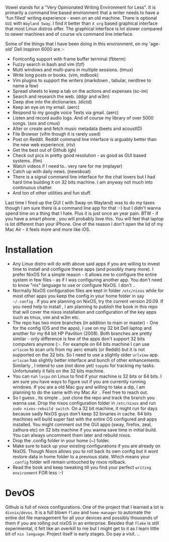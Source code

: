 Vowel stands for a "Very Opinionated Writing Environment for Less".  It is  primarily a command line based environment that a writer needs to have a 'fun filled'  writing experience - even on an old machine. There is optional `GUI` with `Wayland Sway`. I find it better than `X org` based graphical interface that most Linux distros offer. The graphical interface is lot slower compared to newer machines and of course v/s command line interface.

 Some of the things that I have been doing in this environment, on my 'age-old' Dell Inspiron 6000 are :-

 - Fontconfig support with frame buffer terminal (fbterm)
 - Fuzzy search in bash and vim (fzf)
 - Multi windows and multi-pans in multiple sessions. (tmux)
 - Write long posts or books. (vim, mdbook)
 - Vim plugins to support the writers (markdown , tabular, nerdtree to name a few) 
 - Spread sheets to keep a tab on the actions and expenses (sc-im)
 - Search and research the web. (ddgr and w3m)
 - Deep dive into the dictionaries. (dictd)
 - Keep an eye on my email. (aerc) 
 - Respond to my google voice Texts via gmail. (aerc)
 - Listen and record audio logs. And of course my library of over 5000 songs. (sox and cmus)
 - Alter or create and fetch music metadata (beets and acoustID)
 - File Browser (vifm though it is rarely used)
 - Post on Reddit. Reddit command line interface is arguably better than the new web experience. (rtv)
 - Get the best out of Github (gh)
 - Check out pics in pretty good resolution - as good as GUI based systems. (fim)
 - Watch videos if I need to.. very rare for me (mplayer)
 - Catch up with daily news. (newsboat)
 - There is a signal command line interface for the chat lovers but I had hard time building it on 32 bits machine. I am anyway not much into continuous chatter.
 - And ton of other utilities and fun stuff. 

Last time I fired up the GUI ( with Sway on Wayland) was to do my taxes though I am sure there is a command line app for that :-) but I didn't wanna spend time on a thing that I hate. Plus it is just once an year pain. BTW - if you have a smart phone , you will probably love this. You will feel that laptop is lot different than your iPhone. One of the reason I don't open the lid of my Mac Air -  it feels more and more like iOS. 

# Installation
- Any Linux distro will do with above said apps if you are willing to invest time to install and configure these apps (and possibly many more). I prefer NixOS for a simple reason - it allows me to configure the entire system in few files - as if I was configuring another app. You don't need to know "nix" language to use or configure NixOS. I don't ..
- Normally NixOS configuration files are kept in folder `/etc/nixos` while for most other apps you keep the config in your home folder in say `~/.config` . If you are planning on NixOS, try the current version 20.09.  If you need help to install , I am planning to publish the book in this repo that will cover the nixos installation and configuration of the key apps such as tmux, vim and w3m etc.
- The repo has two more branches (in addition to main or master)  - One for the config (OS and the apps), I use on my 32 bit Dell laptop and another for my 64 bit HP Pavillion (2008). Both branches are pretty similar - only difference is few of the apps don't support 32 bits computers anymore (:-. For example on 64 bits machine I can use `urlscan` to scan urls from my aerc emails (or Reddit) but it is not supported on the 32 bits. So I need to use a slightly older `urlview` app. `urlscan` has slightly better interface and bunch of other enhancements. Similarly , I intend to use (not done yet) `topydo` for tracking my tasks. Unfortunately it fails on the 32 bits machine. 
- You can run `lscpu` on Linux to find if your machine is 32 bits or 64 bits. I am sure you have ways to figure out if you are currently running windows. If you are a old Mac guy and willing to take a dip, I am planning  to do the same with my Mac Air .. Feel free to reach out. 
- So I guess , its simple .. just clone the repo and track the branch you wanna use. Drop the nixos configuration folder in `/etc/nixos` and run `sudo nixos-rebuild switch`. On a 32 bit machine, it might run for days because sadly NixOS guys don't keep 32 binaries in cache. 64 bits machines will build super fast with the entire OS configured and apps installed. You might comment out the GUI apps (sway, firefox, zeal, zathura etc) on 32 bits machine if you wanna save time in initial build. You can always uncomment them later and rebuild nixos. 
- Drop the .config folder in your home (~) folder. 
- Make sure to back up your existing configurations if you are already on NixOS. Though Nixos allows you to roll back its own config but it wont restore data in home folder to a previous state. Which means your `.config` folder will remain untouched by nixos rollback. 
- Read the book and keep tweaking till you find your perfect `writing environment` FOR less :-) 

# DevOS
Github is full of nixos configurations. One of the project that I learned a lot is `divnix/devos`. It is a full blown `flake` and `home-manager` to automate the entire dot file management for all your devices and possibly thousands of them if you are rolling out nixOS in an enterprise. Besides that `flake` is still experimental, it felt like an overkill to me but I might get to it as I learn little bit of `nix language`. Project itself is early stages. Do pay a visit. 
..
